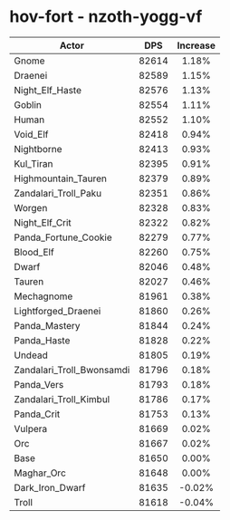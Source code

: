 # hov-fort - nzoth-yogg-vf
| Actor | DPS | Increase |
|---|:---:|:---:|
|Gnome|82614|1.18%|
|Draenei|82589|1.15%|
|Night_Elf_Haste|82576|1.13%|
|Goblin|82554|1.11%|
|Human|82552|1.10%|
|Void_Elf|82418|0.94%|
|Nightborne|82413|0.93%|
|Kul_Tiran|82395|0.91%|
|Highmountain_Tauren|82379|0.89%|
|Zandalari_Troll_Paku|82351|0.86%|
|Worgen|82328|0.83%|
|Night_Elf_Crit|82322|0.82%|
|Panda_Fortune_Cookie|82279|0.77%|
|Blood_Elf|82260|0.75%|
|Dwarf|82046|0.48%|
|Tauren|82027|0.46%|
|Mechagnome|81961|0.38%|
|Lightforged_Draenei|81860|0.26%|
|Panda_Mastery|81844|0.24%|
|Panda_Haste|81828|0.22%|
|Undead|81805|0.19%|
|Zandalari_Troll_Bwonsamdi|81796|0.18%|
|Panda_Vers|81793|0.18%|
|Zandalari_Troll_Kimbul|81786|0.17%|
|Panda_Crit|81753|0.13%|
|Vulpera|81669|0.02%|
|Orc|81667|0.02%|
|Base|81650|0.00%|
|Maghar_Orc|81648|0.00%|
|Dark_Iron_Dwarf|81635|-0.02%|
|Troll|81618|-0.04%|
